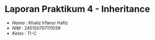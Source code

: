 # Laporan Praktikum 4 - Inheritance

- *Nama*  : Khaliz Irfanur Hafiz  
- *NIM*   : 245150707111039  
- *Kelas* : TI-C
